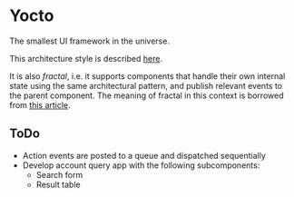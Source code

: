 # Yocto
The smallest UI framework in the universe.

This architecture style is described
[here](https://github.com/paldepind/functional-frontend-architecture).

It is also _fractal_, i.e. it supports components that handle their own internal state using the same architectural pattern, and publish relevant events to the parent component. The meaning of fractal in this context is borrowed from [this article](http://staltz.com/unidirectional-user-interface-architectures.html).

## ToDo
- Action events are posted to a queue and dispatched sequentially
- Develop account query app with the following subcomponents:
	- Search form
	- Result table
